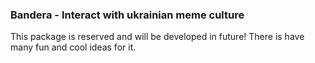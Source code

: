 
### Bandera - Interact with ukrainian meme culture

This package is reserved and will be developed in future!
There is have many fun and cool ideas for it.

